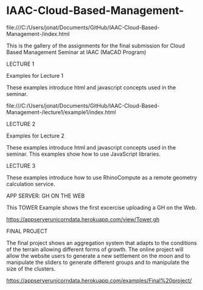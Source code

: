 # IAAC-Cloud-Based-Management-

file:///C:/Users/jonat/Documents/GitHub/IAAC-Cloud-Based-Management-/index.html

This is the gallery of the assignments for the final submission for Cloud Based Management Seminar at IAAC (MaCAD Program)

LECTURE 1

Examples for Lecture 1

These examples introduce html and javascript concepts used in the seminar.

file:///C:/Users/jonat/Documents/GitHub/IAAC-Cloud-Based-Management-/lecture1/example1/index.html

LECTURE 2

Examples for Lecture 2

These examples introduce html and javascript concepts used in the seminar. This examples show how to use JavaScript libraries.




LECTURE 3

These examples introduce how to use RhinoCompute as a remote geometry calculation service.




APP SERVER: GH ON THE WEB

This TOWER Example shows the first excercise uploading a GH on the Web.  

https://appserverunicorndata.herokuapp.com/view/Tower.gh

FINAL PROJECT

The final project shows an aggregation system that adapts to the conditions of the terrain allowing different forms of growth.
The online project will allow the website users to generate a new settlement on the moon and to manipulate the sliders to generate different groups and to manipulate the size of the clusters.

https://appserverunicorndata.herokuapp.com/examples/Final%20project/








